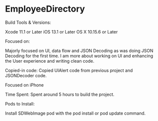 # EmployeeDirectory

Build Tools & Versions:

Xcode 11.1 or Later
iOS 13.1 or Later
OS X 10.15.6 or Later 

Focused on:

Majorly focused on UI, data flow and JSON Decoding as was doing JSON Decoding for the first time. I am more about working on UI and enhancing the User experience and writing clean code.

Copied-in code:  Copied UIAlert code from previous project and JSONDecoder code.

Focused on iPhone 

Time Spent: Spent around 5 hours to build the project.

Pods to Install:

Install SDWebImage pod with the pod install or pod update command.
